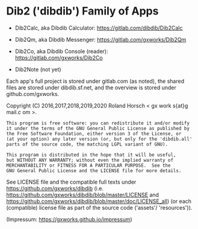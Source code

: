 # Dib2 ('dibdib') Family of Apps

- Dib2Calc, aka Dibdib Calculator: https://gitlab.com/dibdib/Dib2Calc

- Dib2Qm, aka Dibdib Messenger: https://gitlab.com/gxworks/Dib2Qm

- Dib2Co, aka Dibdib Console (reader): https://gitlab.com/gxworks/Dib2Co

- Dib2Note (not yet)

Each app's full project is stored under gitlab.com (as noted), the shared files are
stored under dibdib.sf.net, and the overview is stored under github.com/gxworks.

Copyright (C) 2016,2017,2018,2019,2020  Roland Horsch < gx work s{at}g mail.c om >.

    This program is free software: you can redistribute it and/or modify
    it under the terms of the GNU General Public License as published by
    the Free Software Foundation, either version 3 of the License, or
    (at your option) any later version (or, but only for the 'dibdib.all'
    parts of the source code, the matching LGPL variant of GNU).

    This program is distributed in the hope that it will be useful,
    but WITHOUT ANY WARRANTY; without even the implied warranty of
    MERCHANTABILITY or FITNESS FOR A PARTICULAR PURPOSE.  See the
    GNU General Public License and the LICENSE file for more details.

See LICENSE file and the compatible full texts under
https://github.com/gxworks/dibdib
(i.e. https://github.com/gxworks/dibdib/blob/master/LICENSE
and
https://github.com/gxworks/dibdib/blob/master/doc/LICENSE_all)
(or each (compatible) license file as part of the source code ('assets'/ 'resources')). 

(Impressum: https://gxworks.github.io/impressum)
